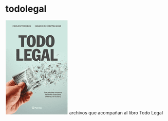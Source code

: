# todolegal
<img src="https://github.com/chileinterespublico/todolegal/blob/main/TodoLegal.png?raw=true"></img>
archivos que acompañan al libro Todo Legal
